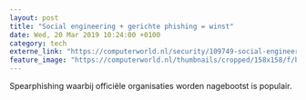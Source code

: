 ```yaml
---
layout: post
title: "Social engineering + gerichte phishing = winst"
date: Wed, 20 Mar 2019 10:24:00 +0100
category: tech
externe_link: "https://computerworld.nl/security/109749-social-engineering-plus-gerichte-phishing---winst"
feature_image: "https://computerworld.nl/thumbnails/cropped/158x158/f/b/fb08752faef0dbb6a12d309af2ed6b37.jpg"
---
```


Spearphishing waarbij officiële organisaties worden nagebootst is populair.
